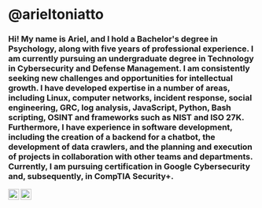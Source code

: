 # @arieltoniatto


### Hi! My name is Ariel, and I hold a Bachelor's degree in Psychology, along with five years of professional experience. I am currently pursuing an undergraduate degree in Technology in Cybersecurity and Defense Management. I am consistently seeking new challenges and opportunities for intellectual growth. I have developed expertise in a number of areas, including Linux, computer networks, incident response, social engineering, GRC, log analysis, JavaScript, Python, Bash scripting, OSINT and frameworks such as NIST and ISO 27K. Furthermore, I have experience in software development, including the creation of a backend for a chatbot, the development of data crawlers, and the planning and execution of projects in collaboration with other teams and departments. Currently, I am pursuing certification in Google Cybersecurity and, subsequently, in CompTIA Security+.


<p align="center">
<a href="https://www.linkedin.com/in/ariel-toniatto/">
  <img align="left" alt="Ariel Toniatto" width="22px" src="https://cdn.jsdelivr.net/npm/simple-icons@v3/icons/linkedin.svg" />
</a>
<a>
 <a href="mailto:ariel.toniatto@gmail.com?subject=you're%20awsome">
  <img align="left" alt="Ariel's email" width="22px" src="https://cdn.jsdelivr.net/npm/simple-icons@v3/icons/gmail.svg" />
</a>
</p>

<br />
<br />
